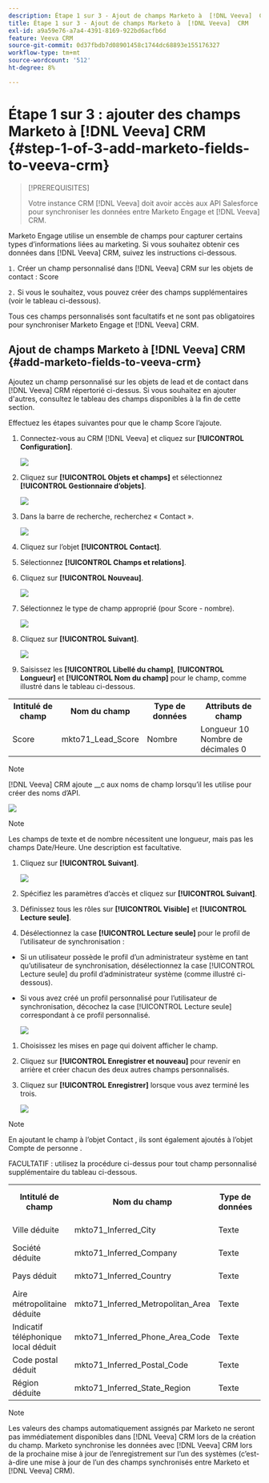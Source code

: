 ```yaml
---
description: Étape 1 sur 3 - Ajout de champs Marketo à  [!DNL Veeva]  CRM - Documentation de Marketo - Documentation du produit
title: Étape 1 sur 3 - Ajout de champs Marketo à  [!DNL Veeva]  CRM
exl-id: a9a59e76-a7a4-4391-8169-922bd6acfb6d
feature: Veeva CRM
source-git-commit: 0d37fbdb7d08901458c1744dc68893e155176327
workflow-type: tm+mt
source-wordcount: '512'
ht-degree: 8%

---
```


# Étape 1 sur 3 : ajouter des champs Marketo à [!DNL Veeva] CRM {#step-1-of-3-add-marketo-fields-to-veeva-crm}

>[!PREREQUISITES]
>
>Votre instance CRM [!DNL Veeva] doit avoir accès aux API Salesforce pour synchroniser les données entre Marketo Engage et [!DNL Veeva] CRM.

Marketo Engage utilise un ensemble de champs pour capturer certains types d’informations liées au marketing. Si vous souhaitez obtenir ces données dans [!DNL Veeva] CRM, suivez les instructions ci-dessous.

`1.` Créer un champ personnalisé dans [!DNL Veeva] CRM sur les objets de contact : Score

`2.` Si vous le souhaitez, vous pouvez créer des champs supplémentaires (voir le tableau ci-dessous).

Tous ces champs personnalisés sont facultatifs et ne sont pas obligatoires pour synchroniser Marketo Engage et [!DNL Veeva] CRM.

## Ajout de champs Marketo à [!DNL Veeva] CRM {#add-marketo-fields-to-veeva-crm}

Ajoutez un champ personnalisé sur les objets de lead et de contact dans [!DNL Veeva] CRM répertorié ci-dessus. Si vous souhaitez en ajouter d&#39;autres, consultez le tableau des champs disponibles à la fin de cette section.

Effectuez les étapes suivantes pour que le champ Score l’ajoute.

1. Connectez-vous au CRM [!DNL Veeva] et cliquez sur **[!UICONTROL Configuration]**.

   ![](assets/step-1-of-3-add-marketo-fields-1.png)

1. Cliquez sur **[!UICONTROL Objets et champs]** et sélectionnez **[!UICONTROL Gestionnaire d’objets]**.

   ![](assets/step-1-of-3-add-marketo-fields-2.png)

1. Dans la barre de recherche, recherchez « Contact ».

   ![](assets/step-1-of-3-add-marketo-fields-3.png)

1. Cliquez sur l’objet **[!UICONTROL Contact]**.

1. Sélectionnez **[!UICONTROL Champs et relations]**.

1. Cliquez sur **[!UICONTROL Nouveau]**.

   ![](assets/step-1-of-3-add-marketo-fields-4.png)

1. Sélectionnez le type de champ approprié (pour Score - nombre).

   ![](assets/step-1-of-3-add-marketo-fields-5.png)

1. Cliquez sur **[!UICONTROL Suivant]**.

   ![](assets/step-1-of-3-add-marketo-fields-6.png)

1. Saisissez les **[!UICONTROL Libellé du champ]**, **[!UICONTROL Longueur]** et **[!UICONTROL Nom du champ]** pour le champ, comme illustré dans le tableau ci-dessous.

<table>
 <tbody>
  <tr>
   <th>Intitulé de champ
   <th>Nom du champ
   <th>Type de données
   <th>Attributs de champ
  </tr>
  <tr>
   <td>Score</td>
   <td>mkto71_Lead_Score</td>
   <td>Nombre</td>
   <td>Longueur 10<br/>
Nombre de décimales 0</td>
  </tr>
 </tbody>
</table>

>[!NOTE]
>
>[!DNL Veeva] CRM ajoute __c aux noms de champ lorsqu’il les utilise pour créer des noms d’API.

![](assets/step-1-of-3-add-marketo-fields-7.png)

>[!NOTE]
>
>Les champs de texte et de nombre nécessitent une longueur, mais pas les champs Date/Heure. Une description est facultative.

1. Cliquez sur **[!UICONTROL Suivant]**.

   ![](assets/step-1-of-3-add-marketo-fields-8.png)

1. Spécifiez les paramètres d’accès et cliquez sur **[!UICONTROL Suivant]**.

1. Définissez tous les rôles sur **[!UICONTROL Visible]** et **[!UICONTROL Lecture seule]**.

1. Désélectionnez la case **[!UICONTROL Lecture seule]** pour le profil de l’utilisateur de synchronisation :

* Si un utilisateur possède le profil d’un administrateur système en tant qu’utilisateur de synchronisation, désélectionnez la case [!UICONTROL Lecture seule] du profil d’administrateur système (comme illustré ci-dessous).
* Si vous avez créé un profil personnalisé pour l’utilisateur de synchronisation, décochez la case [!UICONTROL Lecture seule] correspondant à ce profil personnalisé.

  ![](assets/step-1-of-3-add-marketo-fields-9.png)

1. Choisissez les mises en page qui doivent afficher le champ.

1. Cliquez sur **[!UICONTROL Enregistrer et nouveau]** pour revenir en arrière et créer chacun des deux autres champs personnalisés.

1. Cliquez sur **[!UICONTROL Enregistrer]** lorsque vous avez terminé les trois.

   ![](assets/step-1-of-3-add-marketo-fields-10.png)

>[!NOTE]
>
>En ajoutant le champ à l’objet Contact , ils sont également ajoutés à l’objet Compte de personne .

FACULTATIF : utilisez la procédure ci-dessus pour tout champ personnalisé supplémentaire du tableau ci-dessous.

<table>
 <tbody>
  <tr>
   <th>Intitulé de champ
   <th>Nom du champ
   <th>Type de données
   <th>Attributs de champ
  </tr>
  <tr>
   <td>Ville déduite</td>
   <td>mkto71_Inferred_City</td>
   <td>Texte</td>
   <td>Longueur 255</td>
  </tr>
  <tr>
   <td>Société déduite</td>
   <td>mkto71_Inferred_Company</td>
   <td>Texte</td>
   <td>Longueur 255</td>
  </tr>
  <tr>
   <td>Pays déduit</td>
   <td>mkto71_Inferred_Country</td>
   <td>Texte</td>
   <td>Longueur 255</td>
  </tr>
  <tr>
   <td>Aire métropolitaine déduite</td>
   <td>mkto71_Inferred_Metropolitan_Area</td>
   <td>Texte</td>
   <td>Longueur 255</td>
  </tr>
  <tr>
   <td>Indicatif téléphonique local déduit</td>
   <td>mkto71_Inferred_Phone_Area_Code</td>
   <td>Texte</td>
   <td>Longueur 255</td>
  </tr>
  <tr>
   <td>Code postal déduit</td>
   <td>mkto71_Inferred_Postal_Code</td>
   <td>Texte</td>
   <td>Longueur 255</td>
  </tr>
  <tr>
   <td>Région déduite</td>
   <td>mkto71_Inferred_State_Region</td>
   <td>Texte</td>
   <td>Longueur 255</td>
  </tr>
 </tbody>
</table>

>[!NOTE]
>
>Les valeurs des champs automatiquement assignés par Marketo ne seront pas immédiatement disponibles dans [!DNL Veeva] CRM lors de la création du champ. Marketo synchronise les données avec [!DNL Veeva] CRM lors de la prochaine mise à jour de l’enregistrement sur l’un des systèmes (c’est-à-dire une mise à jour de l’un des champs synchronisés entre Marketo et [!DNL Veeva] CRM).
